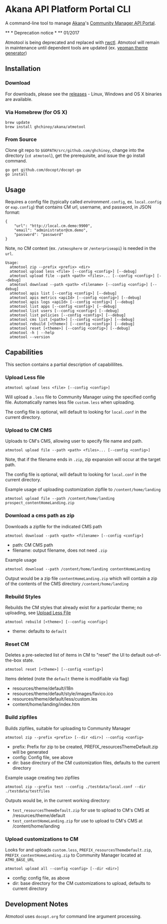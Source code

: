 # Akana API Platform Portal CLI

A command-line tool to manage [Akana](https://www.akana.com/)'s [Community Manager API Portal](https://www.akana.com/products/api-portal).

** * Deprecation notice * **
01/2017

Atmotool is being deprecated and replaced with [rwctl](https://github.com/ghchinoy/rwctl). Atmotool will remain in maintenance until dependent tools are updated (ex. [yeoman theme generator](https://www.npmjs.com/package/generator-akana-theme))

## Installation

### Download

For downloads, please see the [releases](https://github.com/ghchinoy/atmotool/releases) - Linux, Windows and OS X binaries are available.


### Via Homebrew (for OS X)

```
brew update
brew install ghchinoy/akana/atmotool
```

### From Source

Clone git repo to `$GOPATH/src/github.com/ghchinoy`, change into the 
directory (`cd atmotool`), get the prerequisite, and issue the go 
install command.

    go get github.com/docopt/docopt-go
    go install

## Usage

Requires a config file (typically called _environment_`.config`, ex. `local.config` or `eap.config`) that contains CM url, username, and password, in JSON format:

```
{
    "url": "http://local.cm.demo:9900",
    "email": "administrator@cm.demo",
    "password": "password"
}
```

Note, no CM context (ex. `/atmosphere` or `/enterpriseapi`) is needed in the `url`.


```
Usage:
  atmotool zip --prefix <prefix> <dir>
  atmotool upload less <file> [--config <config>] [--debug]
  atmotool upload file --path <path> <files>... [--config <config>] [--debug]
  atmotool download --path <path> <filename> [--config <config>] [--debug]
  atmotool apis list [--config <config>] [--debug]
  atmotool apis metrics <apiId> [--config <config>] [--debug]
  atmotool apis logs <apiId> [--config <config>] [--debug]
  atmotool list apps [--config <config>] [--debug]
  atmotool list users [--config <config>] [--debug]
  atmotool list policies [--config <config>] [--debug]
  atmotool cms list [<path>] [--config <config>] [--debug]
  atmotool rebuild [<theme>] [--config <config>] [--debug]
  atmotool reset [<theme>] [--config <config>] [--debug]
  atmotool -h | --help
  atmotool --version
```

## Capabilities

This section contains a partial description of capabililites.

### Upload Less file

    atmotool upload less <file> [--config <config>]

Will upload a `.less` file to Community Manager using the specified config file. Automatically names less file `custom.less` when uploading.

The config file is optional, will default to looking for `local.conf` in the current directory.

### Upload to CM CMS

Uploads to CM's CMS, allowing user to specify file name and path.

    atmotool upload file --path <path> <files>... [--config <config>]

Note, that if the filename ends in `.zip`, zip expansion will occur at the target path.

The config file is optional, will default to looking for `local.conf` in the current directory.


Example usage of uploading customization zipfile to `/content/home/landing`

    atmotool upload file --path /content/home/landing prospect_contentHomeLanding.zip

### Download a cms path as zip

Downloads a zipfile for the indicated CMS path

    atmotool download --path <path> <filename> [--config <config>]

* path: CM CMS path
* filename: output filename, does not need `.zip`

Example usage

    atmotool download --path /content/home/landing contentHomeLanding

Output would be a zip file `contentHomeLanding.zip` which will contain a zip of the contents of the CMS directory `/content/home/landing`


### Rebuild Styles

Rebuilds the CM styles that already exist for a particular theme; no uploading, see [Upload Less File](#uploadless)

    atmotool rebuild [<theme>] [--config <config>]

* theme: defaults to `default`


### Reset CM

Deletes a pre-selected list of items in CM to "reset" the UI to default out-of-the-box state.

    atmotool reset [<theme>] [--config <config>]

Items deleted (note the `default` theme is modifiable via flag)

* resources/theme/default/i18n
* resources/theme/default/style/images/favico.ico
* resources/theme/default/less/custom.les
* content/home/landing/index.htm

### Build zipfiles

Builds zipfiles, suitable for uploading to Community Manager

    atmotool zip --prefix <prefix> [--dir <dir>] --config <config>

* prefix: Prefix for zip to be created, PREFIX_resourcesThemeDefault.zip will be generated
* config: Config file, see above
* dir: base directory of the CM customization files, defaults to the current directory

Example usage creating two zipfiles

    atmotool zip --prefix test --config ./testdata/local.conf --dir ./testdata/testfiles

Outputs would be, in the current working directory:

* `test_resourcesThemeDefault.zip` for use to upload to CM's CMS at /resources/theme/default
* `test_contentHomeLanding.zip` for use to upload to CM's CMS at /content/home/landing


### Upload customizations to CM

Looks for and uploads `custom.less`, `PREFIX_resourcesThemeDefault.zip`, `PREFIX_contentHomeLanding.zip` to Community Manager located at `ATMO_BASE_URL`

    atmotool upload all --config <config> [--dir <dir>]

* config: config file, as above
* dir: base directory for the CM customizations to upload, defaults to current directory



## Development Notes


Atmotool uses `docopt.org` for command line argument processing.

